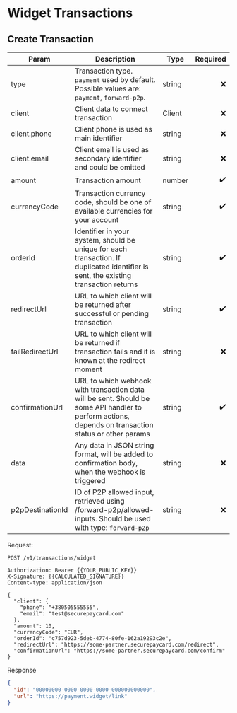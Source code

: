 # Widget Transactions

## Create Transaction

| Param            | Description                                                                                                                                           | Type   | Required |
| ---------------- | ----------------------------------------------------------------------------------------------------------------------------------------------------- | ------ | -------: |
| type             | Transaction type. `payment` used by default. Possible values are: `payment`, `forward-p2p`.                                                           | string |        ❌ |
| client           | Client data to connect transaction                                                                                                                    | Client |        ❌ |
| client.phone     | Client phone is used as main identifier                                                                                                               | string |        ❌ |
| client.email     | Client email is used as secondary identifier and could be omitted                                                                                     | string |        ❌ |
| amount           | Transaction amount                                                                                                                                    | number |        ✔️ |
| currencyCode     | Transaction currency code, should be one of available currencies for your account                                                                     | string |        ✔️ |
| orderId          | Identifier in your system, should be unique for each transaction. If duplicated identifier is sent, the existing transaction returns                  | string |        ✔️ |
| redirectUrl      | URL to which client will be returned after successful or pending transaction                                                                          | string |        ✔️ |
| failRedirectUrl  | URL to which client will be returned if transaction fails and it is known at the redirect moment                                                      | string |        ❌ |
| confirmationUrl  | URL to which webhook with transaction data will be sent. Should be some API handler to perform actions, depends on transaction status or other params | string |        ✔️ |
| data             | Any data in JSON string format, will be added to confirmation body, when the webhook is triggered                                                     | string |        ❌ |
| p2pDestinationId | ID of P2P allowed input, retrieved using /forward-p2p/allowed-inputs. Should be used with type: `forward-p2p`                                         | string |        ❌ |

Request:

```http
POST /v1/transactions/widget

Authorization: Bearer {{YOUR_PUBLIC_KEY}}
X-Signature: {{CALCULATED_SIGNATURE}}
Content-type: application/json

{
  "client": {
    "phone": "+380505555555",
    "email": "test@securepaycard.com"
  },
  "amount": 10,
  "currencyCode": "EUR",
  "orderId": "c757d923-5deb-4774-80fe-162a19293c2e",
  "redirectUrl": "https://some-partner.securepaycard.com/redirect",
  "confirmationUrl": "https://some-partner.securepaycard.com/confirm"
}
```

Response

```json
{
  "id": "00000000-0000-0000-0000-000000000000",
  "url": "https://payment.widget/link"
}
```
